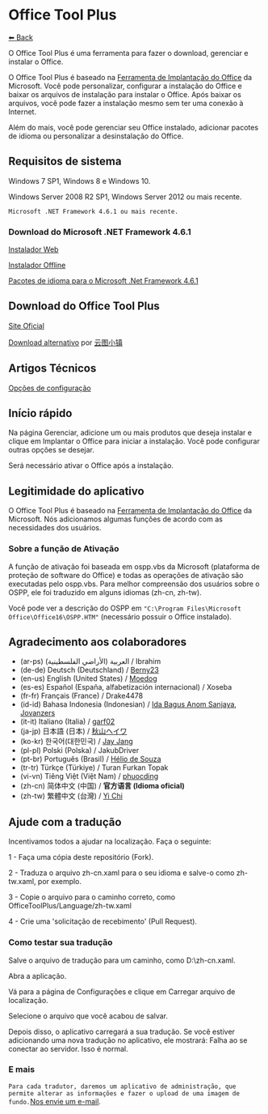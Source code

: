 # Office Tool Plus

[⬅ Back](https://github.com/YerongAI/Office-Tool)

O Office Tool Plus é uma ferramenta para fazer o download, gerenciar e instalar o Office.

O Office Tool Plus é baseado na [Ferramenta de Implantação do Office](https://docs.microsoft.com/pt-br/DeployOffice/overview-of-the-office-2016-deployment-tool) da Microsoft. Você pode personalizar, configurar a instalação do Office e baixar os arquivos de instalação para instalar o Office. Após baixar os arquivos, você pode fazer a instalação mesmo sem ter uma conexão à Internet.

Além do mais, você pode gerenciar seu Office instalado, adicionar pacotes de idioma ou personalizar a desinstalação do Office.

## Requisitos de sistema

Windows 7 SP1, Windows 8 e Windows 10.

Windows Server 2008 R2 SP1, Windows Server 2012 ou mais recente.

`Microsoft .NET Framework 4.6.1 ou mais recente.`

### Download do Microsoft .NET Framework 4.6.1

[Instalador Web](http://go.microsoft.com/fwlink/?LinkId=780597)

[Instalador Offline](http://go.microsoft.com/fwlink/?LinkId=780601)

[Pacotes de idioma para o Microsoft .Net Framework 4.6.1](http://go.microsoft.com/fwlink/?LinkId=780604)

## Download do Office Tool Plus

[Site Oficial](https://otp.landian.vip/)

[Download alternativo](https://delivery.yuntu.dev/office-tool/) por [云图小镇](https://www.yuntu.dev/)

## Artigos Técnicos

[Opções de configuração](https://docs.microsoft.com/pt-br/DeployOffice/configuration-options-for-the-office-2016-deployment-tool)

## Início rápido

Na página Gerenciar, adicione um ou mais produtos que deseja instalar e clique em Implantar o Office para iniciar a instalação. Você pode configurar outras opções se desejar.

Será necessário ativar o Office após a instalação.

## Legitimidade do aplicativo

O Office Tool Plus é baseado na [Ferramenta de Implantação do Office](https://docs.microsoft.com/pt-br/DeployOffice/overview-of-the-office-2016-deployment-tool) da Microsoft. Nós adicionamos algumas funções de acordo com as necessidades dos usuários.

### Sobre a função de Ativação

A função de ativação foi baseada em ospp.vbs da Microsoft (plataforma de proteção de software do Office) e todas as operações de ativação são executadas pelo ospp.vbs. Para melhor compreensão dos usuários sobre o OSPP, ele foi traduzido em alguns idiomas (zh-cn, zh-tw).

Você pode ver a descrição do OSPP em ````"C:\Program Files\Microsoft Office\Office16\OSPP.HTM"```` (necessário possuir o Office instalado).

## Agradecimento aos colaboradores

- (ar-ps) العربية (الأراضي الفلسطينية) / Ibrahim
- (de-de) Deutsch (Deutschland) / [Berny23](https://steamcommunity.com/id/Berny23)
- (en-us) English (United States) / [Moedog](https://prprpr.love)
- (es-es) Español (España, alfabetización internacional) / Xoseba
- (fr-fr) Français (France) / Drake4478
- (id-id) Bahasa Indonesia (Indonesian) / [Ida Bagus Anom Sanjaya](https://fb.me/Anom.Sanjaya17), [Jovanzers](https://github.com/jovanzers)
- (it-it) Italiano (Italia) / [garf02](https://github.com/garf02)
- (ja-jp) 日本語 (日本) / [秋山ヘイワ](https://github.com/akio1321)
- (ko-kr) 한국어(대한민국) / [Jay Jang](http://www.yaeyaya.com)
- (pl-pl) Polski (Polska) / JakubDriver
- (pt-br) Português (Brasil) / [Hélio de Souza](https://tinyurl.com/hdstec)
- (tr-tr) Türkçe (Türkiye) / Turan Furkan Topak
- (vi-vn) Tiêng Việt (Việt Nam) / [phuocding](https://github.com/phuocding)
- (zh-cn) 简体中文 (中国) / **官方语言 (Idioma oficial)**
- (zh-tw) 繁體中文 (台灣) / [Yi Chi](https://www.cotpear.com)

## Ajude com a tradução

Incentivamos todos a ajudar na localização. Faça o seguinte:

1 - Faça uma cópia deste repositório (Fork).

2 - Traduza o arquivo zh-cn.xaml para o seu idioma e salve-o como zh-tw.xaml, por exemplo.

3 - Copie o arquivo para o caminho correto, como OfficeToolPlus/Language/zh-tw.xaml

4 - Crie uma 'solicitação de recebimento' (Pull Request).

### Como testar sua tradução

Salve o arquivo de tradução para um caminho, como D:\zh-cn.xaml.

Abra a aplicação.

Vá para a página de Configurações e clique em Carregar arquivo de localização.

Selecione o arquivo que você acabou de salvar.

Depois disso, o aplicativo carregará a sua tradução. Se você estiver adicionando uma nova tradução no aplicativo, ele mostrará: Falha ao se conectar ao servidor. Isso é normal.

### E mais

````Para cada tradutor, daremos um aplicativo de administração, que permite alterar as informações e fazer o upload de uma imagem de fundo.````[Nos envie um e-mail](mailto:yerong@coolhub.top).
